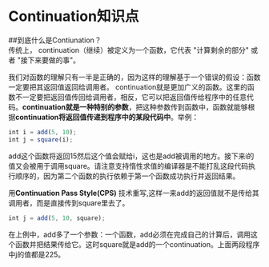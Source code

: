 # Continuation知识点

##到底什么是Contiunation？  
传统上， continuation（继续）被定义为一个函数，它代表 "计算剩余的部分" 或者 "接下来要做的事"。 

我们对函数的理解只有一半是正确的，因为这样的理解基于一个错误的假设：函数一定要把其返回值返回给调用者。
continuation就是更加广义的函数。这里的函数不一定要把返回值传回给调用者，相反，它可以把返回值传给程序中的任意代码。**continuation就是一种特别的参数**，把这种参数传到函数中，函数就能够根据**continuation将返回值传递到程序中的某段代码中**。举例：  
```javascript
int i = add(5, 10);  
int j = square(i); 
```
add这个函数将返回15然后这个值会赋给i，这也是add被调用的地方。接下来i的值又会被用于调用square。请注意支持惰性求值的编译器是不能打乱这段代码执行顺序的，因为第二个函数的执行依赖于第一个函数成功执行并返回结果。    

用**Continuation Pass Style(CPS)** 技术重写,这样一来add的返回值就不是传给其调用者，而是直接传到square里去了。
```javascript
int j = add(5, 10, square);
```
在上例中，add多了一个参数：一个函数，add必须在完成自己的计算后，调用这个函数并把结果传给它。这时square就是add的一个continuation。上面两段程序中j的值都是225。
